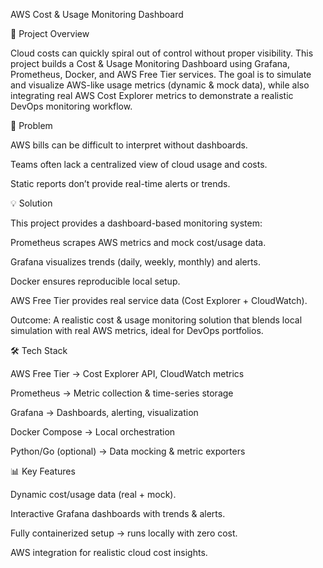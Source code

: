 AWS Cost & Usage Monitoring Dashboard

📌 Project Overview

Cloud costs can quickly spiral out of control without proper visibility. This project builds a Cost & Usage Monitoring Dashboard using Grafana, Prometheus, Docker, and AWS Free Tier services. The goal is to simulate and visualize AWS-like usage metrics (dynamic & mock data), while also integrating real AWS Cost Explorer metrics to demonstrate a realistic DevOps monitoring workflow.

🎯 Problem

AWS bills can be difficult to interpret without dashboards.

Teams often lack a centralized view of cloud usage and costs.

Static reports don’t provide real-time alerts or trends.

💡 Solution

This project provides a dashboard-based monitoring system:

Prometheus scrapes AWS metrics and mock cost/usage data.

Grafana visualizes trends (daily, weekly, monthly) and alerts.

Docker ensures reproducible local setup.

AWS Free Tier provides real service data (Cost Explorer + CloudWatch).

Outcome: A realistic cost & usage monitoring solution that blends local simulation with real AWS metrics, ideal for DevOps portfolios.

🛠️ Tech Stack

AWS Free Tier → Cost Explorer API, CloudWatch metrics

Prometheus → Metric collection & time-series storage

Grafana → Dashboards, alerting, visualization

Docker Compose → Local orchestration

Python/Go (optional) → Data mocking & metric exporters

📊 Key Features

Dynamic cost/usage data (real + mock).

Interactive Grafana dashboards with trends & alerts.

Fully containerized setup → runs locally with zero cost.

AWS integration for realistic cloud cost insights.

